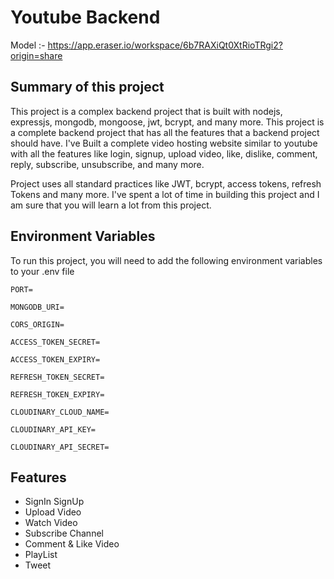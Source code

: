 
# Youtube Backend

Model :- https://app.eraser.io/workspace/6b7RAXiQt0XtRioTRgi2?origin=share


## Summary of this project

This project is a complex backend project that is built with nodejs, expressjs, mongodb, mongoose, jwt, bcrypt, and many more. This project is a complete backend project that has all the features that a backend project should have. I've Built a complete video hosting website similar to youtube with all the features like login, signup, upload video, like, dislike, comment, reply, subscribe, unsubscribe, and many more.

Project uses all standard practices like JWT, bcrypt, access tokens, refresh Tokens and many more. I've spent a lot of time in building this project and I am sure that you will learn a lot from this project.
## Environment Variables

To run this project, you will need to add the following environment variables to your .env file


`PORT=`

`MONGODB_URI=`

`CORS_ORIGIN=`


`ACCESS_TOKEN_SECRET=`

`ACCESS_TOKEN_EXPIRY=`

`REFRESH_TOKEN_SECRET=`

`REFRESH_TOKEN_EXPIRY=`



`CLOUDINARY_CLOUD_NAME=`

`CLOUDINARY_API_KEY=`

`CLOUDINARY_API_SECRET=`


## Features

- SignIn SignUp
- Upload Video
- Watch Video
- Subscribe Channel
- Comment & Like Video
- PlayList
- Tweet


